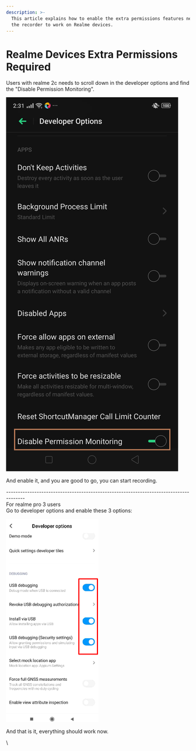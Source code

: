 ```yaml
---
description: >-
  This article explains how to enable the extra permissions features needed for
  the recorder to work on Realme devices.
---
```


# Realme Devices Extra Permissions Required

Users with realme 2c needs to scroll down in the developer options and find the "Disable Permission Monitoring".

![](<../../.gitbook/assets/image (534) (1) (1).png>)

And enable it, and you are good to go, you can start recording.

\--------------------------------------------------------------------------------------\
For realme pro 3 users\
Go to developer options and enable these 3 options:

![](<../../.gitbook/assets/image (490) (1).png>)

And that is it, everything should work now.



\
